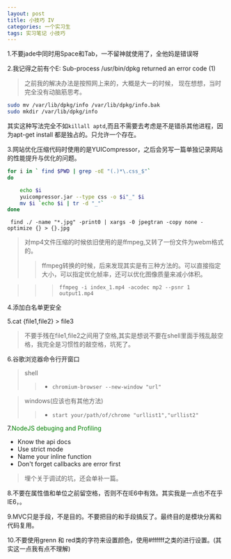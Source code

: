 ```yaml
---
layout: post
title: 小技巧 IV 
categories: 一个实习生
tags: 实习笔记 小技巧
---
```

 
1.不要jade中同时用Space和Tab，一不留神就使用了，全他妈是错误呀

2.我记得之前有个E: Sub-process /usr/bin/dpkg returned an error code (1)

> 之前我的解决办法是按照网上来的，大概是大一的时候，
现在想想，当时完全没有动脑筋思考。

>>  
```bash
sudo mv /var/lib/dpkg/info /var/lib/dpkg/info.bak 
sudo mkdir /var/lib/dpkg/info
```
其实这种写法完全不如`killall aptd`,而且不需要去考虑是不是错杀其他进程，因为apt-get install 都是独占的。只允许一个存在。

3.网站优化压缩代码时使用的是YUICompressor，之后会另写一篇单独记录网站的性能提升与优化的问题。

```bash
for i in ` find $PWD | grep -oE "(.)*\.css_$"` 
do 

	echo $i
	yuicompressor.jar --type css -o $i"_" $i
	mv $i `echo $i | tr -d "_"`
done
```

` find ./ -name "*.jpg" -print0 | xargs -0 jpegtran -copy none -optimize {} > {}.jpg`

> 对mp4文件压缩的时候依旧使用的是ffmpeg,又转了一份文件为webm格式的。
>> ffmpeg转换的时候，后来发现其实是有三种方法的。可以直接指定大小，可以指定优化帧率，还可以优化图像质量来减小体积。


>>> `ffmpeg -i index_1.mp4 -acodec mp2 --psnr 1 output1.mp4`

4.添加白名单更安全

5.cat {file1,file2} > file3
>不要手残在file1,file2之间用了空格,其实是想说不要在shell里面手残乱敲空格，我完全是习惯性的敲空格，坑死了。

6.谷歌浏览器命令行开窗口

>shell
>>* `chromium-browser --new-window "url"`


>windows(应该也有其他方法)
>>* `start your/path/of/chrome "urllist1","urllist2"`

7.<font color ="green">NodeJS debuging and Profiling </font>

* Know the api docs 
* Use strict mode
* Name your inline function
* Don't forget callbacks are error first

> 埋个关于调试的坑，还会单补一篇。 

8.不要在属性值和单位之前留空格，否则不在IE6中有效。其实我是一点也不在乎IE6，。



9.MVC只是手段，不是目的。不要把目的和手段搞反了。最终目的是模块分离和代码复用。

10.不要使用grenn 和 red类的字符来设置颜色，使用#ffffff之类的进行设置。(其实这一点我有点不理解)